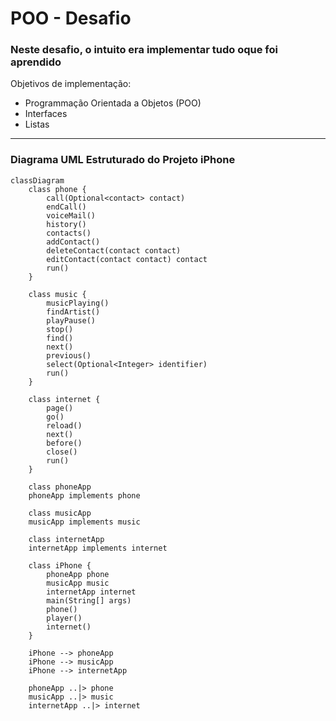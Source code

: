 # POO - Desafio

### Neste desafio, o intuito era implementar tudo oque foi aprendido

Objetivos de implementação:
- Programmação Orientada a Objetos (POO)
- Interfaces
- Listas

---
### Diagrama UML Estruturado do Projeto iPhone

```mermaid
classDiagram
    class phone {
        call(Optional<contact> contact)
        endCall()
        voiceMail()
        history()
        contacts()
        addContact()
        deleteContact(contact contact)
        editContact(contact contact) contact
        run()
    }

    class music {
        musicPlaying()
        findArtist()
        playPause()
        stop()
        find()
        next()
        previous()
        select(Optional<Integer> identifier)
        run()
    }

    class internet {
        page()
        go()
        reload()
        next()
        before()
        close()
        run()
    }

    class phoneApp
    phoneApp implements phone

    class musicApp
    musicApp implements music

    class internetApp
    internetApp implements internet

    class iPhone {
        phoneApp phone
        musicApp music
        internetApp internet
        main(String[] args)
        phone()
        player()
        internet()
    }

    iPhone --> phoneApp
    iPhone --> musicApp
    iPhone --> internetApp

    phoneApp ..|> phone
    musicApp ..|> music
    internetApp ..|> internet
